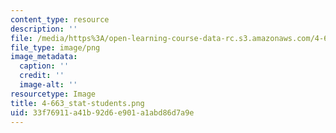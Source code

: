 ```yaml
---
content_type: resource
description: ''
file: /media/https%3A/open-learning-course-data-rc.s3.amazonaws.com/4-663-history-of-urban-form-locating-capitalism-producing-early-modern-cities-and-objects-spring-2014/33f76911a41b92d6e901a1abd86d7a9e_4-663_stat-students.png
file_type: image/png
image_metadata:
  caption: ''
  credit: ''
  image-alt: ''
resourcetype: Image
title: 4-663_stat-students.png
uid: 33f76911-a41b-92d6-e901-a1abd86d7a9e
---
```

